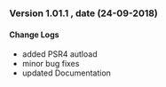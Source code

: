 ### Version 1.01.1 , date (24-09-2018)

#### Change Logs
* added PSR4 autload 
* minor bug fixes
* updated Documentation